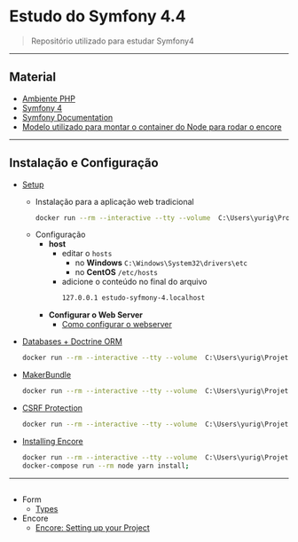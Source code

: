 # Estudo do Symfony 4.4

> Repositório utilizado para estudar Symfony4

---

## Material
- [Ambiente PHP](https://github.com/yurigauermarques/ambiente-php)
- [Symfony 4](https://symfony.com/4)
- [Symfony Documentation](https://symfony.com/doc/4.4/index.html)
- [Modelo utilizado para montar o container do Node para rodar o encore](https://github.com/symfony/webpack-encore/issues/366)

---

## Instalação e Configuração
- [Setup](https://symfony.com/doc/4.4/setup.html)
  - Instalação para a aplicação web tradicional
    ```bash
    docker run --rm --interactive --tty --volume  C:\Users\yurig\Projetos\estudo-symfony-4\:/app composer create-project symfony/website-skeleton:"^4.4" app;
    ```
  - Configuração
    - **host**
      - editar o `hosts`
        - no **Windows**  `C:\Windows\System32\drivers\etc `
        - no **CentOS**   `/etc/hosts`
      - adicione o conteúdo no final do arquivo
        ```bash
        127.0.0.1 estudo-syfmony-4.localhost
        ```
    - **Configurar o Web Server**
      - [Como configurar o webserver](https://symfony.com/doc/4.4/setup/web_server_configuration.html#nginx)
- [Databases + Doctrine ORM](https://symfony.com/doc/4.4/doctrine.html)
  ```bash
  docker run --rm --interactive --tty --volume  C:\Users\yurig\Projetos\estudo-symfony-4\app:/app composer require symfony/orm-pack;
  ```

- [MakerBundle](https://symfony.com/doc/current/bundles/SymfonyMakerBundle/index.html)
  ```bash
  docker run --rm --interactive --tty --volume  C:\Users\yurig\Projetos\estudo-symfony-4\app:/app composer require --dev symfony/maker-bundle;
  ```

- [CSRF Protection](https://symfony.com/doc/4.4/security/csrf.html)
  ```bash
  docker run --rm --interactive --tty --volume  C:\Users\yurig\Projetos\estudo-symfony-4\app:/app composer require symfony/security-csrf;
  ```

- [Installing Encore](https://symfony.com/doc/4.4/frontend/encore/installation.html)
  ```bash
  docker run --rm --interactive --tty --volume  C:\Users\yurig\Projetos\estudo-symfony-4\app:/app composer require symfony/webpack-encore-bundle;
  docker-compose run --rm node yarn install;
  ```

---

##


- Form
    - [Types](https://symfony.com/doc/4.4/reference/forms/types.html)
- Encore
    - [Encore: Setting up your Project](https://symfony.com/doc/4.4/frontend/encore/simple-example.html)